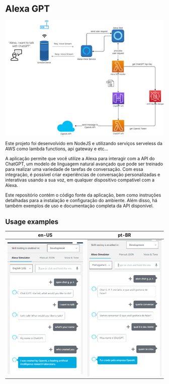 # Alexa GPT
![diagram](./doc/diagram.png)

Este projeto foi desenvolvido em NodeJS e utilizando serviços serveless da AWS como lambda functions, api gateway e etc...

A aplicação permite que você utilize a Alexa para interagir com a API do ChatGPT, um modelo de linguagem natural avançado que pode ser treinado para realizar uma variedade de tarefas de conversação. Com essa integração, é possível criar experiências de conversação personalizadas e interativas usando a sua voz, em qualquer dispositivo compatível com a Alexa.

Este repositório contém o código fonte da aplicação, bem como instruções detalhadas para a instalação e configuração do ambiente. Além disso, há também exemplos de uso e documentação completa da API disponível.


## Usage examples

en-US   | pt-BR
--------- | ------
![diagram](./doc/en-conversation.png) | ![diagram](./doc/pt-conversation.png)

